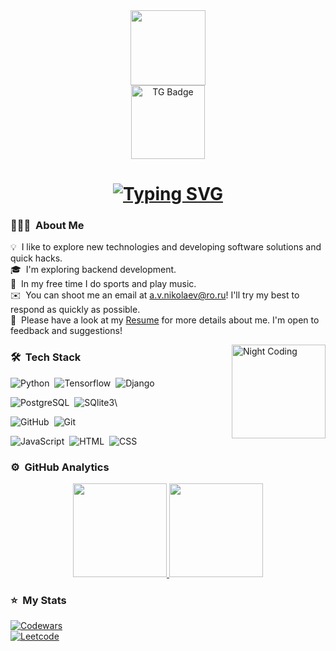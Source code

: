 <div id="header" align="center">
  <img src="https://media.giphy.com/media/KAq5w47R9rmTuvWOWa/giphy.gif" width="120"/>
</div>

<div id="badges" align="center">
  <a href="https://t.me/mercury_venus_earth">
    <img src="https://img.shields.io/badge/-telegram-red?style=for-the-badge&color=fdd748&logo=telegram&logoColor=blue" alt="TG Badge" width="118"/>
  </a>
</div>

  
<h1>
  <div align="center">
    <a href="https://git.io/typing-svg">
      <img src="https://readme-typing-svg.demolab.com?font=Fira+Code&weight=900&duration=3500&pause=1000&width=500&lines=Hi there! I'm Marina" alt="Typing SVG" /></a>
  </div>
</h1>

### 👨🏻‍💻 &nbsp;About Me

💡 &nbsp;I like to explore new technologies and developing software solutions and quick hacks.\
🎓 &nbsp;I'm exploring backend development.\
🌱 &nbsp;In my free time I do sports and play music.\
✉️ &nbsp;You can shoot me an email at a.v.nikolaev@ro.ru! I'll try my best to respond as quickly as possible.\
📄 &nbsp;Please have a look at my [Resume](https://disk.yandex.ru/i/9XusVrzCTNJ_Ww) for more details about me. I'm open to feedback and suggestions!

<img alt="Night Coding" src="https://media.giphy.com/media/v1.Y2lkPTc5MGI3NjExYmE3YWJhMTI0YTUwMzA4ZDUwNGYzNDFhNmExYjE5MGI1MjFhMjMxNCZjdD1n/l3q2WMhNcyFOWP280/giphy.gif" align="right" width="150"/>

### 🛠 &nbsp;Tech Stack

![Python](https://img.shields.io/badge/-Python-05122A?style=flat&logo=python)&nbsp;
![Tensorflow](https://img.shields.io/badge/-Tensorflow-05122A?style=flat&logo=tensorflow&logoColor=092E20)&nbsp;
![Django](https://img.shields.io/badge/-Django-05122A?style=flat&logo=django&logoColor=092E20)&nbsp;

![PostgreSQL](https://img.shields.io/badge/-PostgreSQL-05122A?style=flat&logo=PostgreSQL)&nbsp;
![SQlite3](https://img.shields.io/badge/-SQlite3-05122A?style=flat&logo=SQlite3)\

![GitHub](https://img.shields.io/badge/-GitHub-05122A?style=flat&logo=github)&nbsp;
![Git](https://img.shields.io/badge/-Git-05122A?style=flat&logo=git)

![JavaScript](https://img.shields.io/badge/-JavaScript-05122A?style=flat&logo=javascript)&nbsp;
![HTML](https://img.shields.io/badge/-HTML-05122A?style=flat&logo=HTML5)&nbsp;
![CSS](https://img.shields.io/badge/-CSS-05122A?style=flat&logo=CSS3&logoColor=1572B6)&nbsp;


### ⚙️ &nbsp;GitHub Analytics

<p align="center">
<a href="https://github.com/anuraghazra/github-readme-stats">
  <img height="150em" src="https://github-readme-stats-eight-theta.vercel.app/api/top-langs/?username=universetoday&layout=compact&langs_count=8&theme=vision-friendly-dark"/>
  <img height="150em" src="https://github-readme-stats-eight-theta.vercel.app/api?username=universetoday&hide=prs,issues,contribs&show_icons=true&theme=vision-friendly-dark&include_all_commits=true&count_private=true"/>
</a>
</p>
 
### ⭐ &nbsp;My Stats
    
[![Codewars](https://www.codewars.com/users/universetoday/badges/large)](https://www.codewars.com/users/universetoday)\
[![Leetcode](https://leetcode-stats-six.vercel.app/api?username=universetoday&theme=dark)](https://leetcode.com/universetoday/)
